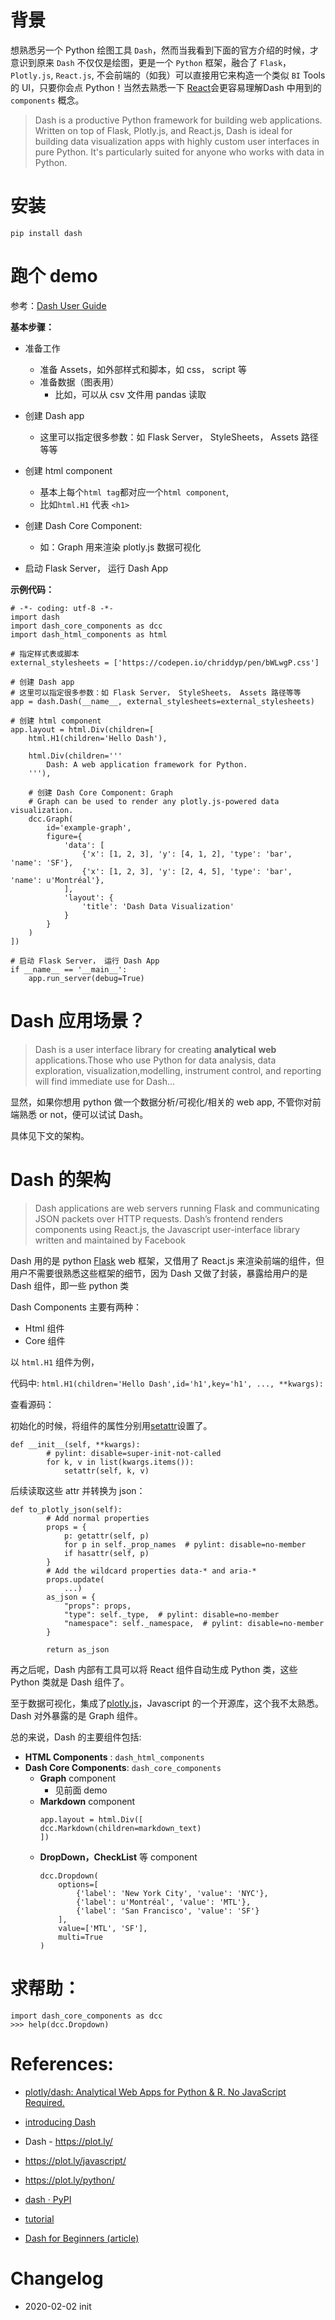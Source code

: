 
# 背景

想熟悉另一个 Python 绘图工具 `Dash`，然而当我看到下面的官方介绍的时候，才意识到原来 `Dash` 不仅仅是绘图，更是一个 `Python` 框架，融合了 `Flask`，`Plotly.js`, `React.js`, 不会前端的（如我）可以直接用它来构造一个类似 `BI` Tools 的 UI，只要你会点 Python！当然去熟悉一下 [React](https://reactjs.org/tutorial/tutorial.html)会更容易理解Dash 中用到的 `components` 概念。

> Dash is a productive Python framework for building web applications.
Written on top of Flask, Plotly.js, and React.js, Dash is ideal for building data visualization apps with highly custom user interfaces in pure Python. It's particularly suited for anyone who works with data in Python.

# 安装

`pip install dash`

# 跑个 demo

参考：[Dash User Guide](https://dash.plot.ly/getting-started)

**基本步骤：**

- 准备工作
  - 准备 Assets，如外部样式和脚本，如 css， script 等
  - 准备数据（图表用）
    - 比如，可以从 csv 文件用 pandas 读取
  
- 创建 Dash app
  - 这里可以指定很多参数：如 Flask Server， StyleSheets， Assets 路径等等
  
- 创建 html component
  - 基本上每个`html tag`都对应一个`html component`,
  - 比如`html.H1` 代表 `<h1>`
  
- 创建 Dash Core Component: 
  - 如：Graph 用来渲染 plotly.js 数据可视化  
  
- 启动 Flask Server， 运行 Dash App

**示例代码：**

```
# -*- coding: utf-8 -*-
import dash
import dash_core_components as dcc
import dash_html_components as html

# 指定样式表或脚本
external_stylesheets = ['https://codepen.io/chriddyp/pen/bWLwgP.css']

# 创建 Dash app
# 这里可以指定很多参数：如 Flask Server， StyleSheets， Assets 路径等等
app = dash.Dash(__name__, external_stylesheets=external_stylesheets)

# 创建 html component
app.layout = html.Div(children=[
    html.H1(children='Hello Dash'),

    html.Div(children='''
        Dash: A web application framework for Python.
    '''),

    # 创建 Dash Core Component: Graph
    # Graph can be used to render any plotly.js-powered data visualization.
    dcc.Graph(
        id='example-graph',
        figure={
            'data': [
                {'x': [1, 2, 3], 'y': [4, 1, 2], 'type': 'bar', 'name': 'SF'},
                {'x': [1, 2, 3], 'y': [2, 4, 5], 'type': 'bar', 'name': u'Montréal'},
            ],
            'layout': {
                'title': 'Dash Data Visualization'
            }
        }
    )
])

# 启动 Flask Server， 运行 Dash App
if __name__ == '__main__':
    app.run_server(debug=True)
```

# Dash 应用场景？

> Dash is a user interface library for creating **analytical** **web** applications.Those who use Python for data analysis, data exploration, visualization,modelling, instrument control, and reporting will find immediate use for Dash...

显然，如果你想用 python 做一个数据分析/可视化/相关的 web app, 不管你对前端熟悉 or not，便可以试试 Dash。

具体见下文的架构。

# Dash 的架构

> Dash applications are web servers running Flask and communicating JSON packets over HTTP requests. Dash’s frontend renders components using React.js, the Javascript user-interface library written and maintained by Facebook

Dash 用的是 python [Flask](https://flask.palletsprojects.com/en/1.1.x/) web 框架，又借用了 React.js 来渲染前端的组件，但用户不需要很熟悉这些框架的细节，因为 Dash 又做了封装，暴露给用户的是 Dash 组件，即一些 python 类

Dash Components 主要有两种：

- Html 组件
- Core 组件

以 `html.H1` 组件为例，

代码中:
`html.H1(children='Hello Dash',id='h1',key='h1', ..., **kwargs):`
    
查看源码：

初始化的时候，将组件的属性分别用[setattr](https://docs.python.org/3/library/functions.html#setattr)设置了。
```
def __init__(self, **kwargs):
        # pylint: disable=super-init-not-called
        for k, v in list(kwargs.items()):
            setattr(self, k, v)
```

后续读取这些 attr 并转换为 json：
```
def to_plotly_json(self):
        # Add normal properties
        props = {
            p: getattr(self, p)
            for p in self._prop_names  # pylint: disable=no-member
            if hasattr(self, p)
        }
        # Add the wildcard properties data-* and aria-*
        props.update(
            ...)
        as_json = {
            "props": props,
            "type": self._type,  # pylint: disable=no-member
            "namespace": self._namespace,  # pylint: disable=no-member
        }

        return as_json
```

再之后呢，Dash 内部有工具可以将 React 组件自动生成 Python 类，这些 Python 类就是 Dash 组件了。

至于数据可视化，集成了[plotly.js](https://plot.ly/javascript/)，Javascript 的一个开源库，这个我不太熟悉。Dash 对外暴露的是 Graph 组件。

总的来说，Dash 的主要组件包括:

- **HTML Components** : `dash_html_components`
- **Dash Core Components**: `dash_core_components`
  - **Graph** component
    - 见前面 demo
  - **Markdown** component
    ```
    app.layout = html.Div([
    dcc.Markdown(children=markdown_text)
    ])
    ```
  - **DropDown，CheckList** 等 component
    ```
    dcc.Dropdown(
        options=[
            {'label': 'New York City', 'value': 'NYC'},
            {'label': u'Montréal', 'value': 'MTL'},
            {'label': 'San Francisco', 'value': 'SF'}
        ],
        value=['MTL', 'SF'],
        multi=True
    )
    ```
  
# 求帮助：

```
import dash_core_components as dcc
>>> help(dcc.Dropdown)
```
  
# References:
- [plotly/dash: Analytical Web Apps for Python & R. No JavaScript Required.](https://github.com/plotly/dash)
- [introducing Dash](https://medium.com/@plotlygraphs/introducing-dash-5ecf7191b503)
- Dash - https://plot.ly/
- https://plot.ly/javascript/
- https://plot.ly/python/

- [dash · PyPI](https://pypi.org/project/dash/)
- [tutorial](https://plot.ly/dash/getting-started)
- [Dash for Beginners (article)](https://www.datacamp.com/community/tutorials/learn-build-dash-python)

# Changelog
- 2020-02-02 init

